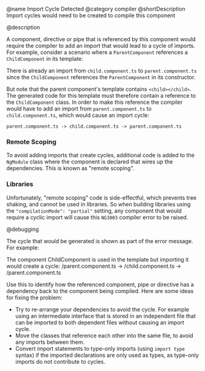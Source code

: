 @name Import Cycle Detected
@category compiler
@shortDescription Import cycles would need to be created to compile this component

@description

A component, directive or pipe that is referenced by this component would require the compiler
to add an import that would lead to a cycle of imports.  For example, consider a scenario where
a `ParentComponent` references a `ChildComponent` in its template:

<code-example path="errors/cyclic-imports/parent.component.ts" header="parent.component.ts"></code-example>

<code-example path="errors/cyclic-imports/child.component.ts" header="child.component.ts"></code-example>

There is already an import from `child.component.ts` to `parent.component.ts` since the `ChildComponent`
references the `ParentComponent` in its constructor.

But note that the parent component's template contains `<child></child>`. The generated code for this
template must therefore contain a reference to the `ChildComponent` class. In order to make this reference
the compiler would have to add an import from `parent.component.ts` to `child.component.ts`, which would
cause an import cycle:

```
parent.component.ts -> child.component.ts -> parent.component.ts
```

### Remote Scoping

To avoid adding imports that create cycles, additional code is added to the `NgModule` class where
the component is declared that wires up the dependencies. This is known as "remote scoping".


### Libraries

Unfortunately, "remote scoping" code is side-effectful, which prevents tree shaking, and cannot
be used in libraries. So when building libraries using the `"compilationMode": "partial"` setting,
any component that would require a cyclic import will cause this `NG3003` compiler error to be raised.


@debugging

The cycle that would be generated is shown as part of the error message. For example:

<code-example hideCopy="true">
<span class="nocode">The component ChildComponent is used in the template but importing it would create a cycle:
/parent.component.ts -> /child.component.ts -> /parent.component.ts</span>
</code-example>

Use this to identify how the referenced component, pipe or directive has a dependency back to the
component being compiled. Here are some ideas for fixing the problem:

* Try to re-arrange your dependencies to avoid the cycle. For example using an intermediate interface
that is stored in an independent file that can be imported to both dependent files without
causing an import cycle.
* Move the classes that reference each other into the same file, to avoid any imports between them.
* Convert import statements to type-only imports (using `import type` syntax) if the imported declarations
are only used as types, as type-only imports do not contribute to cycles.
